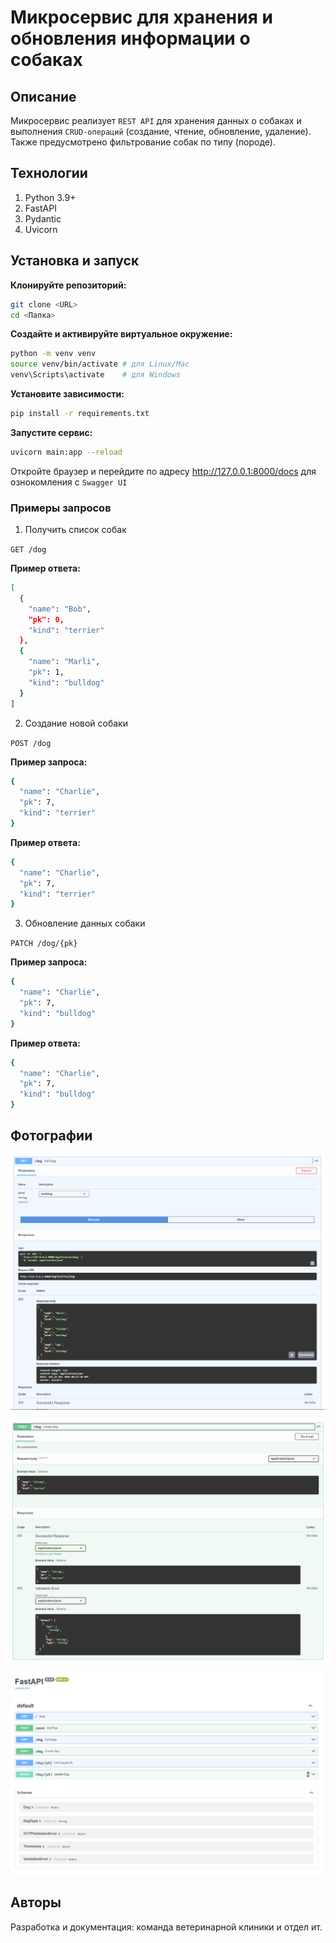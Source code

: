 # Микросервис для хранения и обновления информации о собаках

## Описание

Микросервис реализует `REST API` для хранения данных о собаках и выполнения `CRUD-операций` (создание, чтение, обновление, удаление). Также предусмотрено фильтрование собак по типу (породе).

## Технологии

1. Python 3.9+
2. FastAPI
3. Pydantic
4. Uvicorn

## Установка и запуск

**Клонируйте репозиторий:**
```bash
git clone <URL>
cd <Папка>
```

**Создайте и активируйте виртуальное окружение:**

```bash
python -m venv venv
source venv/bin/activate # для Linux/Mac
venv\Scripts\activate    # для Windows
```

**Установите зависимости:**

```bash
pip install -r requirements.txt
```

**Запустите сервис:**

```bash
uvicorn main:app --reload
```

Откройте браузер и перейдите по адресу http://127.0.0.1:8000/docs для ознокомления с `Swagger UI`

### Примеры запросов

1. Получить список собак

`GET /dog`

**Пример ответа:**

```bash
[
  {
    "name": "Bob",
    "pk": 0,
    "kind": "terrier"
  },
  {
    "name": "Marli",
    "pk": 1,
    "kind": "bulldog"
  }
]
```

2. Создание новой собаки

`POST /dog`

**Пример запроса:**

```bash
{
  "name": "Charlie",
  "pk": 7,
  "kind": "terrier"
}
```

**Пример ответа:**

```bash
{
  "name": "Charlie",
  "pk": 7,
  "kind": "terrier"
}
```

3. Обновление данных собаки

`PATCH /dog/{pk}`

**Пример запроса:**

```bash
{
  "name": "Charlie",
  "pk": 7,
  "kind": "bulldog"
}
```

**Пример ответа:**

```bash
{
  "name": "Charlie",
  "pk": 7,
  "kind": "bulldog"
}
```

## Фотографии

![img_1](img/image-1.png)

![img_2](img/image-2.png)

![img_3](img/image-3.png)

## Авторы

Разработка и документация: команда ветеринарной клиники и отдел ит.
